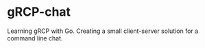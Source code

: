 # gRCP-chat
Learning gRCP with Go. Creating a small client-server solution for a command line chat.
